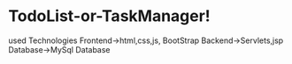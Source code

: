 # TodoList-or-TaskManager!

used Technologies Frontend->html,css,js, BootStrap
                  Backend->Servlets,jsp
                  Database->MySql Database
